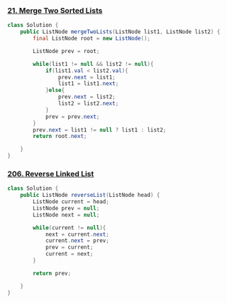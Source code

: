 

### [21. Merge Two Sorted Lists](https://leetcode.com/problems/merge-two-sorted-lists/description/)

```Java
class Solution {
    public ListNode mergeTwoLists(ListNode list1, ListNode list2) {
        final ListNode root = new ListNode();

        ListNode prev = root;

        while(list1 != null && list2 != null){
            if(list1.val < list2.val){
                prev.next = list1;
                list1 = list1.next;
            }else{
                prev.next = list2;
                list2 = list2.next;
            }
            prev = prev.next;
        }
        prev.next = list1 != null ? list1 : list2;
        return root.next;

    }
}
```

### [206. Reverse Linked List](https://leetcode.com/problems/reverse-linked-list/description/)

```Java
class Solution {
    public ListNode reverseList(ListNode head) {
        ListNode current = head;
        ListNode prev = null;
        ListNode next = null;

        while(current != null){
            next = current.next;
            current.next = prev;
            prev = current;
            current = next;
        }

        return prev;

    }
}
```